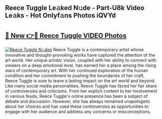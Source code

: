 ## Reece Tuggle Le𝚊ked N𝚞de - Part-U8k Video Le𝚊ks - Hot Onlyf𝚊ns Photos iQVYd

# <h2><a href="http://ab73364.deff.icu/?id=Reece+Tuggle">🔗 New 👉🔴 Reece Tuggle VIDEO Photos</a></h2>

[![Reece Tuggle N𝚞des](https://i.imgur.com/rIISA9y.gif)](http://ab73364.deff.icu/?id=Reece+Tuggle)
Reece Tuggle is a contemporary artist whose innovative and thought-provoking works have captured the attention of the art world. Her unique artistic vision, coupled with her ability to connect with viewers on a deep emotional level, has earned her a place among the rising stars of contemporary art. With her continued exploration of the human condition and her commitment to pushing the boundaries of her craft, Reece Tuggle is sure to leave a lasting impact on the art world and beyond. Like many social media personalities, Reece Tuggle has faced her fair share of controversies and criticisms. From her explicit content to her involvement in various feuds, Reece Tuggle's online presence has been a subject of debate and discussion. However, she has always remained unapologetic about her choices and has used these controversies as opportunities to engage with her audience and address any concerns or misconceptions.

